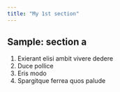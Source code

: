 ```yaml
---
title: "My 1st section"
---
```

## Sample: section a

1. Exierant elisi ambit vivere dedere
2. Duce pollice
3. Eris modo
4. Spargitque ferrea quos palude